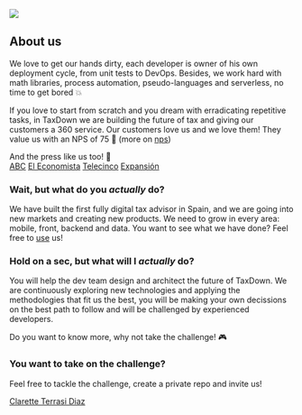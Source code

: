 ![](https://github.com/TaxDownAutomation/coding-challenge/raw/master/assets/logo.png)

## About us

We love to get our hands dirty, each developer is owner of his own deployment cycle, from unit tests to DevOps. Besides, we work hard with math libraries, process automation, pseudo-languages and serverless, no time to get bored :boom:

If you love to start from scratch and you dream with erradicating repetitive tasks, in TaxDown we are building the future of tax and giving our customers a 360 service. Our customers love us and we love them! They value us with an NPS of 75 :gift: (more on [nps](https://en.wikipedia.org/wiki/Net_Promoter))

And the press like us too! :newspaper:  
[ABC](https://www.abc.es/economia/declaracion-renta/abci-seis-deducciones-autonomicas-poco-conocidas-ayudan-ahorrar-declaracion-renta-201906140223_noticia.html)
[El Economista](https://www.eleconomista.es/declaracion-renta/noticias/9939100/06/19/Renta-2018-2019-Dime-donde-declaras-y-te-dire-cuanto-puedes-ahorrar-seis-deducciones-autonomicas-desconocidas.html)
[Telecinco](https://www.telecinco.es/informativos/economia/multas-recargos-retraso-declaracion-renta-taxdown_18_2772270095.html)
[Expansión](https://www.expansion.com/pymes/2019/06/21/5d0374bde5fdea76798b4765.html)

### Wait, but what do you *actually* do?

We have built the first fully digital tax advisor in Spain, and we are going into new markets and creating new products. We need to grow in every area: mobile, front, backend and data. You want to see what we have done? Feel free to [use](https://app.taxdown.es/landing) us!

### Hold on a sec, but what will I *actually* do?

You will help the dev team design and architect the future of TaxDown. We are continuously exploring new technologies and applying the methodologies that fit us the best, you will be making your own decissions on the best path to follow and will be challenged by experienced developers.

Do you want to know more, why not take the challenge! :video_game:

### You want to take on the challenge?

Feel free to tackle the challenge, create a private repo and invite us!

[Clarette Terrasi Diaz](https://github.com/cterrasid)
